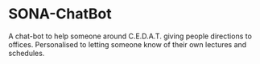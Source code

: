 # SONA-ChatBot
A chat-bot to help someone around C.E.D.A.T. giving people directions to offices. Personalised to letting someone know of their own lectures and schedules.
